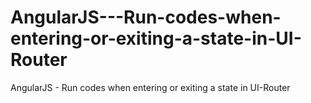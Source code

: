 # AngularJS---Run-codes-when-entering-or-exiting-a-state-in-UI-Router
AngularJS - Run codes when entering or exiting a state in UI-Router
